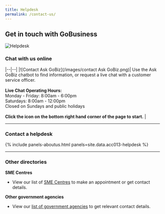```yaml
---
title: Helpdesk
permalink: /contact-us/
---
```


## Get in touch with GoBusiness

![Helpdesk](/images/Helpdesk.jpg)

<h3>Chat with us online</h3>

|--|--|
|![Contact Ask GoBiz](/images/contact Ask GoBiz.png)| Use the Ask GoBiz chatbot to find information, or request a live chat with a customer service officer. <br><br>**Live Chat Operating Hours:**<br>Monday - Friday: 8:00am - 6:00pm<br>Saturdays: 8:00am - 12:00pm<br>Closed on Sundays and public holidays<br><br>**Click the icon on the bottom right hand corner of the page to start.** |

----

<h3>Contact a helpdesk</h3>

{% include panels-aboutus.html panels=site.data.acc013-helpdesk %}

----

<h3>Other directories</h3>

<b>SME Centres</b><br>

* View our list of [SME Centres](/contact-us/sme-centres) to make an appointment or get contact details.

<b>Other government agencies</b><br>

* View our [list of government agencies](/contact-us/agencies) to get relevant contact details.

<script src="/jquery/jquery.min.js"></script>
<script src="/jquery/resize-tables.js"></script>
